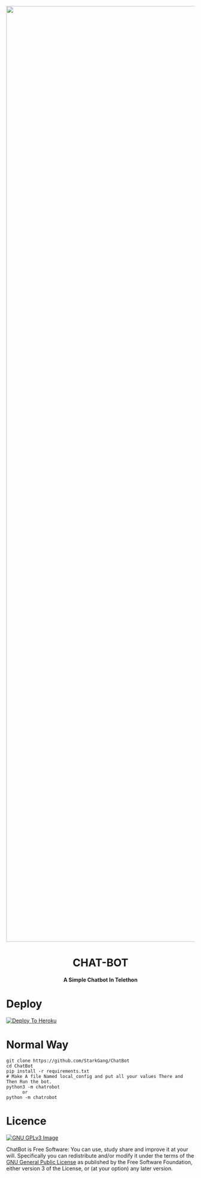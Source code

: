 <p align="center"><a href="https://t.me/fridayot"><img src="https://static.botsrv.com/website/img/quriobot_favicon.1727b193.png" width="2500"></a></p> 
<h1 align="center"><b>CHAT-BOT</b></h1>
<h4 align="center">A Simple Chatbot In Telethon</h4>



# Deploy
[![Deploy To Heroku](https://www.herokucdn.com/deploy/button.svg)](https://heroku.com/deploy?template=https://github.com/StarkGang/ChatBot/blob/main)

# Normal Way
```python3
git clone https://github.com/StarkGang/ChatBot
cd ChatBot
pip install -r requirements.txt
# Make A file Named local_config and put all your values There and Then Run the bot.
python3 -m chatrobot
      or 
python -m chatrobot
```

# Licence
[![GNU GPLv3 Image](https://www.gnu.org/graphics/gplv3-127x51.png)](http://www.gnu.org/licenses/gpl-3.0.en.html)  

ChatBot is Free Software: You can use, study share and improve it at your
will. Specifically you can redistribute and/or modify it under the terms of the
[GNU General Public License](https://www.gnu.org/licenses/gpl.html) as
published by the Free Software Foundation, either version 3 of the License, or
(at your option) any later version. 
